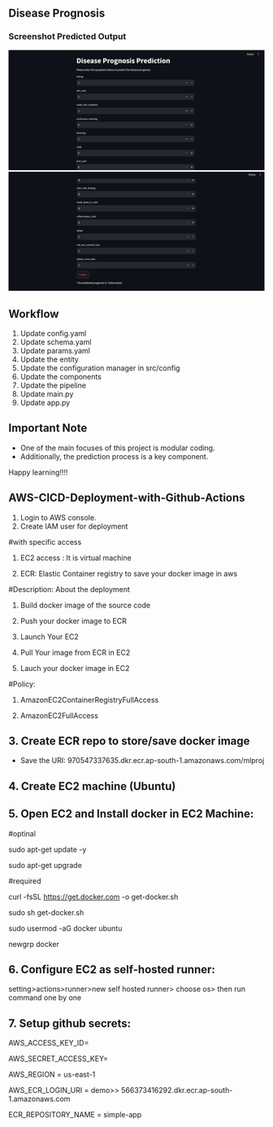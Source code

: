 ## **Disease Prognosis**

### Screenshot Predicted Output

![Disease Prognosis Overview](images/ss_01.png)
![Disease Prognosis Overview](images/ss_02.png)

## **Workflow**

1. Update config.yaml
2. Update schema.yaml
3. Update params.yaml
4. Update the entity
5. Update the configuration manager in src/config
6. Update the components
7. Update the pipeline
8. Update main.py
9. Update app.py

## **Important Note**

- One of the main focuses of this project is modular coding.
- Additionally, the prediction process is a key component.

Happy learning!!!!

## **AWS-CICD-Deployment-with-Github-Actions**

1. Login to AWS console.
2. Create IAM user for deployment

#with specific access

1. EC2 access : It is virtual machine

2. ECR: Elastic Container registry to save your docker image in aws


#Description: About the deployment

1. Build docker image of the source code

2. Push your docker image to ECR

3. Launch Your EC2 

4. Pull Your image from ECR in EC2

5. Lauch your docker image in EC2

#Policy:

1. AmazonEC2ContainerRegistryFullAccess

2. AmazonEC2FullAccess

## **3. Create ECR repo to store/save docker image**

- Save the URI: 970547337635.dkr.ecr.ap-south-1.amazonaws.com/mlproj

## **4. Create EC2 machine (Ubuntu)**

## **5. Open EC2 and Install docker in EC2 Machine:**

#optinal

sudo apt-get update -y

sudo apt-get upgrade

#required

curl -fsSL https://get.docker.com -o get-docker.sh

sudo sh get-docker.sh

sudo usermod -aG docker ubuntu

newgrp docker

## **6. Configure EC2 as self-hosted runner:**

setting>actions>runner>new self hosted runner> choose os> then run command one by one

## **7. Setup github secrets:**

AWS_ACCESS_KEY_ID=

AWS_SECRET_ACCESS_KEY=

AWS_REGION = us-east-1

AWS_ECR_LOGIN_URI = demo>>  566373416292.dkr.ecr.ap-south-1.amazonaws.com

ECR_REPOSITORY_NAME = simple-app




